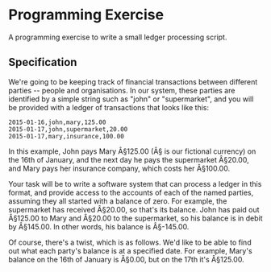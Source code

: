 # Programming Exercise

A programming exercise to write a small ledger processing script.

## Specification

We're going to be keeping track of financial transactions between different
parties -- people and organisations. In our system, these parties are identified
by a simple string such as "john" or "supermarket", and you will be provided
with a ledger of transactions that looks like this:

    2015-01-16,john,mary,125.00
    2015-01-17,john,supermarket,20.00
    2015-01-17,mary,insurance,100.00

In this example, John pays Mary Â§125.00 (Â§ is our fictional currency) on the
16th of January, and the next day he pays the supermarket Â§20.00, and Mary
pays her insurance company, which costs her Â§100.00.

Your task will be to write a software system that can process a ledger in this
format, and provide access to the accounts of each of the named parties,
assuming they all started with a balance of zero. For example, the supermarket
has received Â§20.00, so that's its balance. John has paid out Â§125.00 to Mary
and Â§20.00 to the supermarket, so his balance is in debit by Â§145.00. In other
words, his balance is Â§-145.00.

Of course, there's a twist, which is as follows. We'd like to be able to find
out what each party's balance is at a specified date. For example, Mary's
balance on the 16th of January is Â§0.00, but on the 17th it's Â§125.00.
